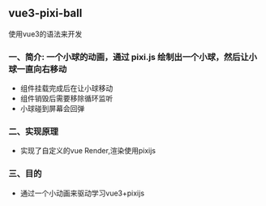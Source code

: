 ## vue3-pixi-ball

使用vue3的语法来开发

### 一、简介: 一个小球的动画，通过 pixi.js 绘制出一个小球，然后让小球一直向右移动
  - 组件挂载完成后在让小球移动
  - 组件销毁后需要移除循环监听
  - 小球碰到屏幕会回弹

### 二、实现原理
  - 实现了自定义的vue Render,渲染使用pixijs

### 三、目的
  - 通过一个小动画来驱动学习vue3+pixijs



